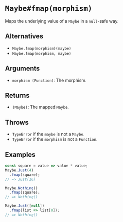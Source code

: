 # `Maybe#fmap(morphism)`

Maps the underlying value of a `Maybe` in a `null`-safe way.

## Alternatives

* `Maybe.fmap(morphism)(maybe)`
* `Maybe.fmap(morphism, maybe)`

## Arguments

* `morphism (Function)`: The morphism.

## Returns

* `(Maybe)`: The mapped `Maybe`.

## Throws

* `TypeError` if the `maybe` is not a `Maybe`.
* `TypeError` if the `morphism` is not a `Function`.

## Examples

```javascript
const square = value => value * value;
Maybe.Just(4)
  .fmap(square);
// => Just(16)

Maybe.Nothing()
  .fmap(square);
// => Nothing()

Maybe.Just([null])
  .fmap(list => list[0]);
// => Nothing()
```
